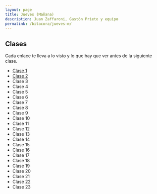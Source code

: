 ```yaml
---
layout: page
title: Jueves (Mañana)
description: Juan Zaffaroni, Gastón Prieto y equipo
permalink: /bitacora/jueves-m/
---
```

## Clases
Cada enlace te lleva a lo visto y lo que hay que ver antes de la siguiente clase.

- [Clase 1]({{site.baseurl}}/bitacora/jueves-m/clase-1)
- [Clase 2]({{site.baseurl}}/bitacora/jueves-m/clase-2)
- Clase 3
- Clase 4
- Clase 5
- Clase 6
- Clase 7
- Clase 8
- Clase 9
- Clase 10
- Clase 11
- Clase 12
- Clase 13
- Clase 14
- Clase 15
- Clase 16
- Clase 17
- Clase 18
- Clase 19
- Clase 20
- Clase 21
- Clase 22
- Clase 23